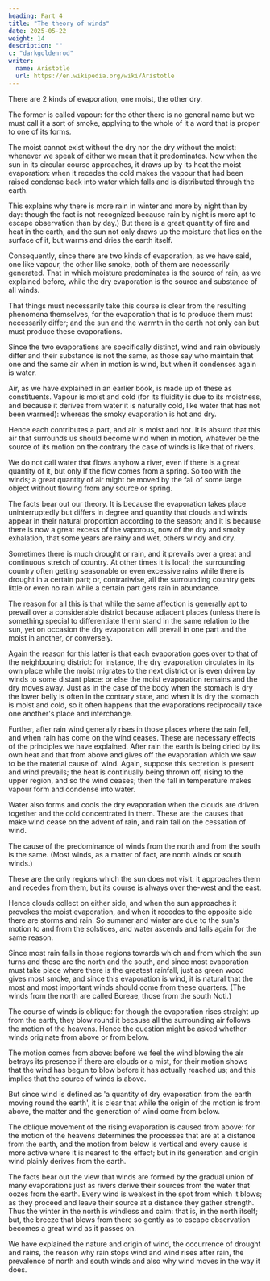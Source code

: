 ```yaml
---
heading: Part 4
title: "The theory of winds"
date: 2025-05-22
weight: 14
description: ""
c: "darkgoldenrod"
writer:
  name: Aristotle 
  url: https://en.wikipedia.org/wiki/Aristotle
---
```



There are 2 kinds of evaporation, one moist, the other dry.

The former is called vapour: for the other there is no general name but we must call it a sort of smoke, applying to the
whole of it a word that is proper to one of its forms.

The moist cannot exist without the dry nor the dry without the moist: whenever we speak of either we mean that it predominates. Now when the sun in its circular course approaches, it draws up by its heat the moist evaporation: when it recedes the cold makes the vapour that had been raised condense back into water which falls and is distributed through the earth.


This explains why there is more rain in winter and more by night than by day: though the fact is not recognized because rain by night is more apt to escape observation than by day.) But there is a great quantity of fire and heat in the earth, and the sun not only draws up the moisture that lies on the surface of it, but warms and dries the earth itself.

Consequently, since there are two kinds of evaporation, as we have said, one like vapour, the other like smoke, both of them are necessarily generated. That in which moisture predominates is the source of rain, as we explained before, while the dry evaporation is the source and substance of all winds. 

That things must necessarily take this course is clear from the resulting phenomena themselves, for the evaporation that is to produce them must necessarily differ; and the sun and the warmth in the earth not only can but must produce these evaporations.

Since the two evaporations are specifically distinct, wind and rain obviously differ and their substance is not the same, as those say who maintain that one and the same air when in motion is wind, but when it condenses again is water. 

Air, as we have explained in an earlier book, is made up of these as constituents. Vapour is moist and cold (for its fluidity is due to its moistness, and because it derives from water it is naturally cold, like water that has not been warmed): whereas the smoky evaporation is hot and dry. 

Hence each contributes a part, and air is moist and hot. It is absurd that this air that surrounds us should become wind when in motion, whatever be the source of its motion on the contrary the case of winds is like that of rivers. 

We do not call water that flows anyhow a river, even if there is a great quantity of it, but only if the flow comes from a spring. So too with the winds; a great quantity of air might be moved by the fall of some large object without flowing from any source or spring.

The facts bear out our theory. It is because the evaporation takes place uninterruptedly but differs in degree and quantity that clouds and winds appear in their natural proportion according to the season; and it is because there is now a great excess of the vaporous, now of the dry and smoky exhalation, that some years are rainy and wet, others windy and dry. 

Sometimes there is much drought or rain, and it prevails over a great and continuous stretch of country. At other times it is local; the surrounding country often getting seasonable or even excessive rains while there is drought in a certain part; or, contrariwise, all the surrounding country gets little or even no rain while a certain part gets rain in abundance.

The reason for all this is that while the same affection is generally apt to prevail over a considerable district because adjacent places (unless there is something special to differentiate them) stand in the same relation to the sun, yet on occasion the dry evaporation will prevail in one part and the moist in another, or conversely. 

Again the reason for this latter is that each evaporation goes over to that of the neighbouring district: for instance, the dry evaporation circulates in its own place while the moist migrates to the next district or is even driven by winds to some distant place: or else the moist evaporation remains and the dry moves away. Just as in the case of the body when the stomach is dry the lower belly is often in the contrary state, and when it is dry the stomach is moist and cold, so it often happens that the evaporations reciprocally take one another's place and interchange.

Further, after rain wind generally rises in those places where the rain fell, and when rain has come on the wind ceases. These are necessary effects of the principles we have explained. After rain the earth is being dried by its own heat and that from above and gives off the evaporation which we saw to be the material cause of. wind. Again, suppose this secretion is present and wind prevails; the heat is continually being thrown off, rising to the upper region, and so the wind ceases; then the fall in temperature makes vapour form and condense into water.

Water also forms and cools the dry evaporation when the clouds are driven together and the cold concentrated in them. These are the causes that make wind cease on the advent of rain, and rain fall on the cessation of wind.

The cause of the predominance of winds from the north and from the south is the same. (Most winds, as a matter of fact, are north winds or south winds.) 

These are the only regions which the sun does not visit: it approaches them and recedes from them, but its course is always over the-west and the east. 

Hence clouds collect on either side, and when the sun approaches it provokes the moist evaporation, and when it recedes to the opposite side there are storms and rain. So summer and winter are due to the sun's motion to and from the solstices, and water ascends and falls again for the same reason. 

Since most rain falls in those regions towards which and from which the sun turns and these are the north and the south, and since most evaporation must take place where there is the greatest rainfall, just as green wood gives most smoke, and since this evaporation is wind, it is natural that the most and most important winds should come from these quarters. (The winds from the north are called Boreae, those from the south Noti.)

The course of winds is oblique: for though the evaporation rises straight up from the earth, they blow round it because all the surrounding air follows the motion of the heavens. Hence the question might be asked whether winds originate from above or from below. 

The motion comes from above: before we feel the wind blowing the air betrays its presence if there are clouds or a mist, for their motion shows that the wind has begun to blow before it has actually reached us; and this implies that the source of winds is above. 

But since wind is defined as 'a quantity of dry evaporation from the earth moving round the earth', it is clear that while the origin of the motion is from above, the matter and the generation of wind come from below. 

The oblique movement of the rising evaporation is caused from above: for the motion of the heavens determines the processes that are at a distance from the earth, and the motion from below is vertical and every cause is more active where it is nearest to the effect; but in its generation and origin wind plainly derives from the earth.

The facts bear out the view that winds are formed by the gradual union of many evaporations just as rivers derive their sources from the water that oozes from the earth. Every wind is weakest in the spot from which it blows; as they proceed and leave their source at a distance they gather strength. Thus the winter in the north is windless and calm: that is, in the north itself; but, the breeze that blows from there so gently as to escape observation becomes a great wind as it passes on.

We have explained the nature and origin of wind, the occurrence of drought and rains, the reason why rain stops wind and wind rises after rain, the prevalence of north and south winds and also why wind moves in the way it does.

